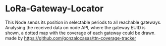 # LoRa-Gateway-Locator
This Node sends its position in selectable periods to all reachable gateways.
Analysing the received data on node API, where the gateway EUID is shown, 
a dotted map with the coverage of each gateway could be drawn.
made by https://github.com/gonzalocasas/ttn-coverage-tracker

